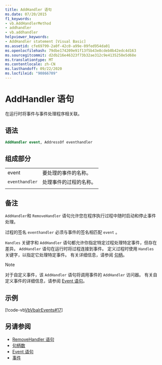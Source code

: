 ```yaml
---
title: AddHandler 语句
ms.date: 07/20/2015
f1_keywords:
- vb.AddHandlerMethod
- addhandler
- vb.addhandler
helpviewer_keywords:
- AddHandler statement [Visual Basic]
ms.assetid: cfe69799-2a0f-42c0-a99e-09fed954da01
ms.openlocfilehash: 79dbe174209e91f13f5b43e8cdeb0b42edc4d163
ms.sourcegitcommit: d2db216e46323f73b32ae312c9e4135258e5d68e
ms.translationtype: MT
ms.contentlocale: zh-CN
ms.lasthandoff: 09/22/2020
ms.locfileid: "90866709"
---
```

# <a name="addhandler-statement"></a>AddHandler 语句

在运行时将事件与事件处理程序相关联。  
  
## <a name="syntax"></a>语法  
  
```vb  
AddHandler event, AddressOf eventhandler  
```  
  
## <a name="parts"></a>组成部分  

|||
|---|---|
|event|要处理的事件的名称。|  
|`eventhandler`|处理事件的过程的名称。|
|||
  
## <a name="remarks"></a>备注  

 `AddHandler`和 `RemoveHandler` 语句允许您在程序执行过程中随时启动和停止事件处理。  
  
 过程的签名 `eventhandler` 必须与事件的签名相匹配 `event` 。  
  
 `Handles` 关键字和 `AddHandler` 语句都允许你指定特定过程处理特定事件，但存在差异。 `AddHandler` 语句在运行时将过程连接到事件。 定义过程时使用 `Handles` 关键字，以指定它处理特定事件。 有关详细信息，请参阅 [句柄](handles-clause.md)。  
  
> [!NOTE]
> 对于自定义事件，该 `AddHandler` 语句将调用事件的 `AddHandler` 访问器。 有关自定义事件的详细信息，请参阅 [Event 语句](event-statement.md)。  
  
## <a name="example"></a>示例  

 [!code-vb[VbVbalrEvents#17](~/samples/snippets/visualbasic/VS_Snippets_VBCSharp/VbVbalrEvents/VB/Class1.vb#17)]  
  
## <a name="see-also"></a>另请参阅

- [RemoveHandler 语句](removehandler-statement.md)
- [句柄数](handles-clause.md)
- [Event 语句](event-statement.md)
- [事件](../../programming-guide/language-features/events/index.md)
